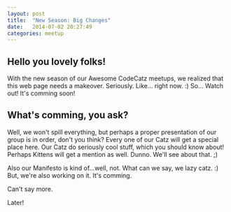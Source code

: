 ```yaml
---
layout: post
title:  "New Season: Big Changes"
date:   2014-07-02 20:27:49
categories: meetup
---
```


## Hello you lovely folks!

With the new season of our Awesome CodeCatz meetups, we realized that this web page needs a makeover. Seriously. Like... right now. :) 
So... Watch out! It's comming soon!

## What's comming, you ask?

Well, we won't spill everything, but perhaps a proper presentation of our group is in order, don't you think? Every one of our Catz will get a special place here. Our Catz do seriously cool stuff, which you should know about! Perhaps Kittens will get a mention as well. Dunno. We'll see about that. ;)

Also our Manifesto is kind of...well, not. What can we say, we lazy catz. :) But, we're also working on it. It's comming. 

Can't say more. 

Later!